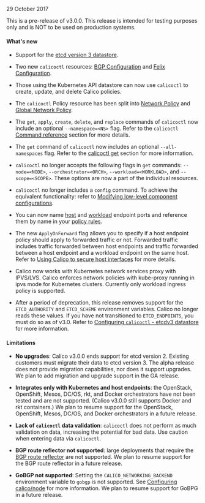 29 October 2017

This is a pre-release of v3.0.0. This release is intended for testing purposes only and is NOT to be used on production systems.

#### What's new

- Support for the [etcd version 3 datastore](https://coreos.com/blog/etcd3-a-new-etcd.html).

- Two new `calicoctl` resources: [BGP Configuration](https://docs.projectcalico.org/v3.0/reference/calicoctl/resources/bgpconfig) and [Felix Configuration](https://docs.projectcalico.org/v3.0/reference/calicoctl/resources/felixconfig).

- Those using the Kubernetes API datastore can now use `calicoctl` to create, update, and delete Calico policies.

- The `calicoctl` Policy resource has been split into [Network Policy](https://docs.projectcalico.org/v3.0/reference/calicoctl/resources/networkpolicy) and [Global Network Policy](https://docs.projectcalico.org/v3.0/reference/calicoctl/resources/globalnetworkpolicy).

- The `get`, `apply`, `create`, `delete`, and `replace` commands of `calicoctl` now include an optional `--namespace=<NS>` flag. Refer to the `calicoctl` [Command reference](https://docs.projectcalico.org/v3.0/reference/calicoctl/commands/) section for more details.

- The `get` command of `calicoctl` now includes an optional `--all-namespaces` flag. Refer to the [calicoctl get](https://docs.projectcalico.org/v3.0/reference/calicoctl/commands/get) section for more information.

- `calicoctl` no longer accepts the following flags in `get` commands: `--node=<NODE>`, `--orchestrator=<ORCH>`, `--workload=<WORKLOAD>`, and `--scope=<SCOPE>`. These options are now a part of the individual resources.

- `calicoctl` no longer includes a `config` command. To achieve the equivalent functionality: refer to [Modifying low-level component configurations](https://docs.projectcalico.org/v3.0/reference/calicoctl/commands/#modifying-low-level-component-configurations).

- You can now name [host](https://docs.projectcalico.org/v3.0/reference/calicoctl/resources/hostendpoint#endpointport) and [workload](https://docs.projectcalico.org/v3.0/reference/calicoctl/resources/workloadendpoint#endpointport) endpoint ports and reference them by name in your [policy rules](https://docs.projectcalico.org/v3.0/reference/calicoctl/resources/networkpolicy#ports).

- The new `ApplyOnForward` flag allows you to specify if a host endpoint policy should apply to forwarded traffic or not. Forwarded traffic includes traffic forwarded between host endpoints and traffic forwarded between a host endpoint and a workload endpoint on the same host. Refer to [Using Calico to secure host interfaces](https://docs.projectcalico.org/v3.0/getting-started/bare-metal/bare-metal) for more details.

- Calico now works with Kubernetes network services proxy with IPVS/LVS. Calico enforces network policies with kube-proxy running in ipvs mode for Kubernetes clusters. Currently only workload ingress policy is supported.

- After a period of deprecation, this release removes support for the `ETCD_AUTHORITY` and `ETCD_SCHEME` environment variables. Calico no longer reads these values. If you have not transitioned to `ETCD_ENDPOINTS`, you must do so as of v3.0. Refer to [Configuring `calicoctl` - etcdv3 datastore](https://docs.projectcalico.org/v3.0/reference/calicoctl/setup/etcdv3) for more information.



#### Limitations

- **No upgrades**: Calico v3.0.0 ends support for etcd version 2. Existing customers must migrate their data to etcd version 3. The alpha release does not provide migration capabilities, nor does it support upgrades. We plan to add migration and upgrade support in the GA release.

- **Integrates only with Kubernetes and host endpoints**: the OpenStack, OpenShift, Mesos, DC/OS, rkt, and Docker orchestrators have not been tested and are not supported. (Calico v3.0.0 still supports Docker and rkt containers.) We plan to resume support for the OpenStack, OpenShift, Mesos, DC/OS, and Docker orchestrators in a future release.

- **Lack of `calicoctl` data validation**: `calicoctl` does not perform as much validation on data, increasing the potential for bad data. Use caution when entering data via `calicoctl`.

- **BGP route reflector not supported**: large deployments that require the [BGP route reflector](https://docs.projectcalico.org/v3.0/usage/routereflector/bird-rr-config) are not supported. We plan to resume support for the BGP route reflector in a future release.

- **GoBGP not supported**: Setting the `CALICO_NETWORKING_BACKEND` environment variable to `gobgp` is not supported. See [Configuring calico/node](https://docs.projectcalico.org/v3.0/reference/node/configuration) for more information. We plan to resume support for GoBPG in a future release.

<!-- Once migration from etcdv2 to etcdv3 is supported, restore the following warning -->
<!-- <div class="alert alert-danger" role="alert"><b>Important</b>: If you are using the Kubernetes datastore and upgrading from Calico v2.4.x or earlier to Calico v2.5.x or later, you must <a href="https://github.com/projectcalico/calico/blob/master/upgrade/v2.5/README.md">migrate your Calico configuration data</a> before upgrading. Otherwise, your cluster may lose connectivity after the upgrade.</div> -->
